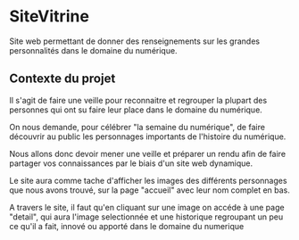 # SiteVitrine

Site web permettant de donner des renseignements sur les grandes personnalités dans le domaine du numérique.

## Contexte du projet

Il s'agit de faire une veille pour reconnaitre et regrouper la plupart des personnes qui ont su faire leur place dans le domaine du numérique.

On nous demande, pour célébrer "la semaine du numérique", de faire découvrir au public les personnages importants de l'histoire du numérique.

Nous allons donc devoir mener une veille et préparer un rendu afin de faire partager vos connaissances par le biais d'un site web dynamique.

Le site aura comme tache d'afficher les images des différents personnages que nous avons trouvé, sur la page "accueil" avec leur nom complet en bas.

A travers le site, il faut qu'en cliquant sur une image on accéde à une page "detail", qui aura l'image selectionnée et une historique regroupant un peu ce qu'il a fait, innové ou apporté dans le domaine du numerique
